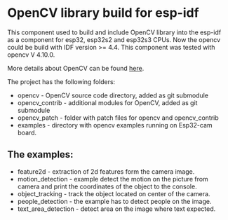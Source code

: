 # OpenCV library build for esp-idf

This component used to build and include OpenCV library into the esp-idf as a component for esp32, esp32s2 and esp32s3 CPUs.
Now the opencv could be build with IDF version >= 4.4. 
This component was tested with opencv V 4.10.0.

More details about OpenCV can be found [here](https://opencv.org/).

The project has the following folders:

* opencv - OpenCV source code directory, added as git submodule
* opencv_contrib - additional modules for OpenCV, added as git submodule
* opencv_patch - folder with patch files for opencv and opencv_contrib
* examples - directory with opencv examples running on Esp32-cam board.

## The examples:

* feature2d - extraction of 2d features form the camera image.
* motion_detection - example detect the motion on the picture from camera and print the coordinates of the object to the console.
* object_tracking - track the object located on center of the camera.
* people_detection - the example has to detect people on the image.
* text_area_detection - detect area on the image where text expected.

